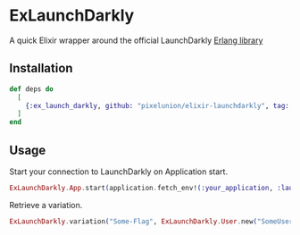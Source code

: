 # ExLaunchDarkly

A quick Elixir wrapper around the official LaunchDarkly [Erlang library](https://github.com/launchdarkly/erlang-server-sdk)

## Installation

```elixir
def deps do
  [
    {:ex_launch_darkly, github: "pixelunion/elixir-launchdarkly", tag: "v0.0.7"}
  ]
end
```

## Usage

Start your connection to LaunchDarkly on Application start.

```elixir
ExLaunchDarkly.App.start(application.fetch_env!(:your_application, :launchdarkly_api_key))
```

Retrieve a variation.

```elixir
ExLaunchDarkly.variation("Some-Flag", ExLaunchDarkly.User.new("SomeUser"), false)
```
